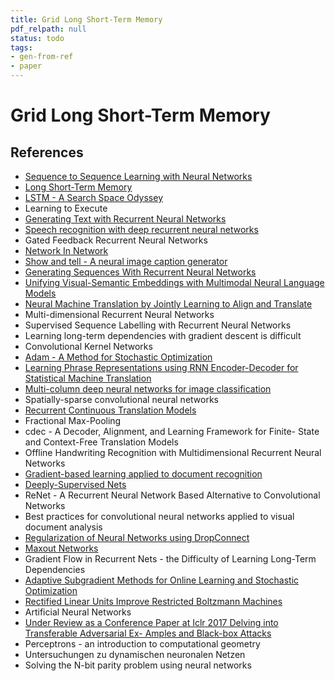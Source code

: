 ```yaml
---
title: Grid Long Short-Term Memory
pdf_relpath: null
status: todo
tags:
- gen-from-ref
- paper
---
```


# Grid Long Short-Term Memory

## References

- [Sequence to Sequence Learning with Neural Networks](./sequence-to-sequence-learning-with-neural-networks.md)
- [Long Short-Term Memory](./long-short-term-memory.md)
- [LSTM - A Search Space Odyssey](./lstm-a-search-space-odyssey.md)
- Learning to Execute
- [Generating Text with Recurrent Neural Networks](./generating-text-with-recurrent-neural-networks.md)
- [Speech recognition with deep recurrent neural networks](./speech-recognition-with-deep-recurrent-neural-networks.md)
- Gated Feedback Recurrent Neural Networks
- [Network In Network](./network-in-network.md)
- [Show and tell - A neural image caption generator](./show-and-tell-a-neural-image-caption-generator.md)
- [Generating Sequences With Recurrent Neural Networks](./generating-sequences-with-recurrent-neural-networks.md)
- [Unifying Visual-Semantic Embeddings with Multimodal Neural Language Models](./unifying-visual-semantic-embeddings-with-multimodal-neural-language-models.md)
- [Neural Machine Translation by Jointly Learning to Align and Translate](./neural-machine-translation-by-jointly-learning-to-align-and-translate.md)
- Multi-dimensional Recurrent Neural Networks
- Supervised Sequence Labelling with Recurrent Neural Networks
- Learning long-term dependencies with gradient descent is difficult
- Convolutional Kernel Networks
- [Adam - A Method for Stochastic Optimization](./adam-a-method-for-stochastic-optimization.md)
- [Learning Phrase Representations using RNN Encoder-Decoder for Statistical Machine Translation](./learning-phrase-representations-using-rnn-encoder-decoder-for-statistical-machine-translation.md)
- [Multi-column deep neural networks for image classification](./multi-column-deep-neural-networks-for-image-classification.md)
- Spatially-sparse convolutional neural networks
- [Recurrent Continuous Translation Models](./recurrent-continuous-translation-models.md)
- Fractional Max-Pooling
- cdec - A Decoder, Alignment, and Learning Framework for Finite- State and Context-Free Translation Models
- Offline Handwriting Recognition with Multidimensional Recurrent Neural Networks
- [Gradient-based learning applied to document recognition](./gradient-based-learning-applied-to-document-recognition.md)
- [Deeply-Supervised Nets](./deeply-supervised-nets.md)
- ReNet - A Recurrent Neural Network Based Alternative to Convolutional Networks
- Best practices for convolutional neural networks applied to visual document analysis
- [Regularization of Neural Networks using DropConnect](./regularization-of-neural-networks-using-dropconnect.md)
- [Maxout Networks](./maxout-networks.md)
- Gradient Flow in Recurrent Nets - the Difficulty of Learning Long-Term Dependencies
- [Adaptive Subgradient Methods for Online Learning and Stochastic Optimization](./adaptive-subgradient-methods-for-online-learning-and-stochastic-optimization.md)
- [Rectified Linear Units Improve Restricted Boltzmann Machines](./rectified-linear-units-improve-restricted-boltzmann-machines.md)
- Artificial Neural Networks
- [Under Review as a Conference Paper at Iclr 2017 Delving into Transferable Adversarial Ex- Amples and Black-box Attacks](./under-review-as-a-conference-paper-at-iclr-2017-delving-into-transferable-adversarial-ex-amples-and-black-box-attacks.md)
- Perceptrons - an introduction to computational geometry
- Untersuchungen zu dynamischen neuronalen Netzen
- Solving the N-bit parity problem using neural networks
